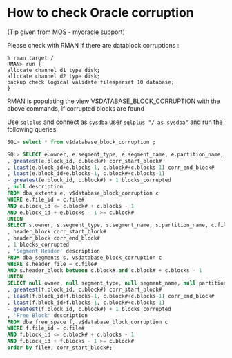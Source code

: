 ---
---

# How to check Oracle corruption

(Tip given from MOS - myoracle support)


Please check with RMAN if there are datablock corruptions :

```
% rman target /
RMAN> run {
allocate channel d1 type disk;
allocate channel d2 type disk;
backup check logical validate filesperset 10 database;
}
```

RMAN is populating the view V$DATABASE_BLOCK_CORRUPTION with the above commands, if corrupted blocks are found

Use `sqlplus` and connect as `sysdba` user `sqlplus "/ as sysdba"` and run the following queries
```sql
SQL> select * from v$database_block_corruption ;

SQL> SELECT e.owner, e.segment_type, e.segment_name, e.partition_name, c.file#
, greatest(e.block_id, c.block#) corr_start_block#
, least(e.block_id+e.blocks-1, c.block#+c.blocks-1) corr_end_block#
, least(e.block_id+e.blocks-1, c.block#+c.blocks-1)
- greatest(e.block_id, c.block#) + 1 blocks_corrupted
, null description
FROM dba_extents e, v$database_block_corruption c
WHERE e.file_id = c.file#
AND e.block_id <= c.block# + c.blocks - 1
AND e.block_id + e.blocks - 1 >= c.block#
UNION
SELECT s.owner, s.segment_type, s.segment_name, s.partition_name, c.file#
, header_block corr_start_block#
, header_block corr_end_block#
, 1 blocks_corrupted
, 'Segment Header' description
FROM dba_segments s, v$database_block_corruption c
WHERE s.header_file = c.file#
AND s.header_block between c.block# and c.block# + c.blocks - 1
UNION
SELECT null owner, null segment_type, null segment_name, null partition_name, c.file#
, greatest(f.block_id, c.block#) corr_start_block#
, least(f.block_id+f.blocks-1, c.block#+c.blocks-1) corr_end_block#
, least(f.block_id+f.blocks-1, c.block#+c.blocks-1)
- greatest(f.block_id, c.block#) + 1 blocks_corrupted
, 'Free Block' description
FROM dba_free_space f, v$database_block_corruption c
WHERE f.file_id = c.file#
AND f.block_id <= c.block# + c.blocks - 1
AND f.block_id + f.blocks - 1 >= c.block#
order by file#, corr_start_block#;
```